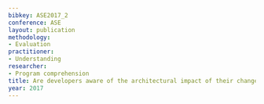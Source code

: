 ```yaml
---
bibkey: ASE2017_2
conference: ASE
layout: publication
methodology:
- Evaluation
practitioner:
- Understanding
researcher:
- Program comprehension
title: Are developers aware of the architectural impact of their changes?
year: 2017
---
```

